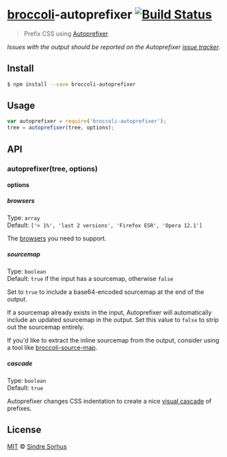 # [broccoli](https://github.com/joliss/broccoli)-autoprefixer [![Build Status](https://travis-ci.org/sindresorhus/broccoli-autoprefixer.svg?branch=master)](https://travis-ci.org/sindresorhus/broccoli-autoprefixer)

> Prefix CSS using [Autoprefixer](https://github.com/ai/autoprefixer)

*Issues with the output should be reported on the Autoprefixer [issue tracker](https://github.com/ai/autoprefixer/issues).*


## Install

```sh
$ npm install --save broccoli-autoprefixer
```


## Usage

```js
var autoprefixer = require('broccoli-autoprefixer');
tree = autoprefixer(tree, options);
```


## API

### autoprefixer(tree, options)

#### options

##### browsers

Type: `array`  
Default: `['> 1%', 'last 2 versions', 'Firefox ESR', 'Opera 12.1']`

The [browsers](https://github.com/ai/autoprefixer#browsers) you need to support.

##### sourcemap

Type: `boolean`  
Default: `true` if the input has a sourcemap, otherwise `false`

Set to `true` to include a base64-encoded sourcemap at the end of the output.

If a sourcemap already exists in the input, Autoprefixer will automatically
include an updated sourcemap in the output. Set this value to `false` to
strip out the sourcemap entirely.

If you'd like to extract the inline sourcemap from the output, consider using a
tool like [broccoli-source-map](https://github.com/myfreeweb/broccoli-source-map).

##### cascade

Type: `boolean`  
Default: `true`

Autoprefixer changes CSS indentation to create a nice [visual cascade](https://github.com/ai/autoprefixer#visual-cascade) of prefixes.


## License

[MIT](http://opensource.org/licenses/MIT) © [Sindre Sorhus](http://sindresorhus.com)
